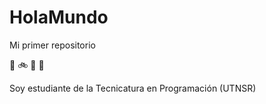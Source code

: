 # HolaMundo

Mi primer repositorio

:robot: :bike: :dog: :pizza:

Soy estudiante de la Tecnicatura en Programación (UTNSR)
